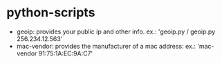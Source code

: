 # python-scripts

- geoip:       provides your public ip and other info. ex.: 'geoip.py / geoip.py 256.234.12.563'
- mac-vendor:  provides the manufacturer of a mac address: ex.: 'mac-vendor 91:75:1A:EC:9A:C7'

